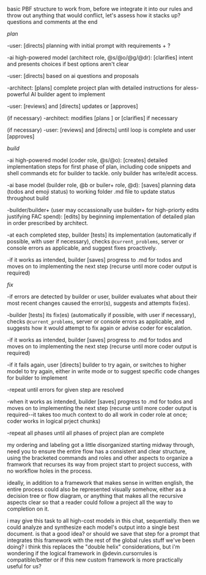 
basic PBF structure to work from, before we integrate it into our rules and throw out anything that would conflict, let's assess how it stacks up? questions and comments at the end

*plan*

-user: [directs] planning with initial prompt with requirements + ?

-ai high-powered model (architect role, @s/@o/@g/@dr): [clarifies] intent and presents choices if best options aren't clear

-user: [directs] based on ai questions and proposals

-architect:  [plans] complete project plan with detailed instructions for aless-powerful AI builder agent to implement

-user: [reviews] and [directs] updates or [approves]

(if necessary) -architect: modifies [plans ] or [clarifies] if necessary

(if necessary) -user: [reviews] and [directs] until loop is complete and user [approves]

*build* 

-ai high-powered model (coder role, @s/@o): [creates] detailed implementation steps for first phase of plan, including code snippets and shell commands etc for builder to tackle. only builder has write/edit access.

-ai base model (builder role, @b or builer+ role, @d): [saves] planning data (todos and emoji status) to working folder .md file to update status throughout build

-builder/builder+ (user may occassionally use builder+ for high-priorty edits justifying FAC spend): [edits] by beginning implementation of detailed plan in order prescribed by architect.

-at each completed step, builder [tests] its implementation (automatically if possible, with user if necessary), checks `@current_problems`, server or console errors as applicable, and suggest fixes proactively.

-if it works as intended, builder [saves] progress to .md for todos and moves on to implementing the next step (recurse until more coder output is required)

*fix*

-if errors are detected by builder or user, builder evaluates what about their most recent changes caused the error(s), suggests and attempts fix(es).

-builder [tests] its fix(es) (automatically if possible, with user if necessary), checks `@current_problems`, server or console errors as applicable, and suggests how it would attempt to fix again or advise coder for escalation.

-if it works as intended, builder [saves] progress to .md for todos and moves on to implementing the next step (recurse until more coder output is required)

-if it fails again, user [directs] builder to try again, or switches to higher model to try again, either in write mode or to suggest specific code changes for builder to implement

-repeat until errors for given step are resolved

-when it works as intended, builder [saves] progress to .md for todos and moves on to implementing the next step (recurse until more coder output is required--it takes too much context to do all work in coder role at once; coder works in logical prject chunks)

-repeat all phases until all phases of project plan are complete

my ordering and labeling got a little disorganized starting midway through, need you to ensure the entire flow has a consistent and clear structure, using the bracketed commands and roles and other aspects to organize a framwork that recurses its way from project start to project success, with no workflow holes in the process.

ideally, in addition to a framework that makes sense in written english, the entire process could also be represented visually somehow, either as a decision tree or flow diagram, or anything that makes all the recursive aspects clear so that a reader could follow a project all the way to completion on it. 

i may give this task to all high-cost models in this chat, sequentially. then we could analyze and synthesize each model's output into a single best document. is that a good idea? or should we save that step for a prompt that integrates this framework with the rest of the global rules stuff we've been doing? i think this replaces the "double helix" considerations, but i'm wondering if the logical framework in @devin.cursorrules is compatible/better or if this new custom framework is more practically useful for us?

